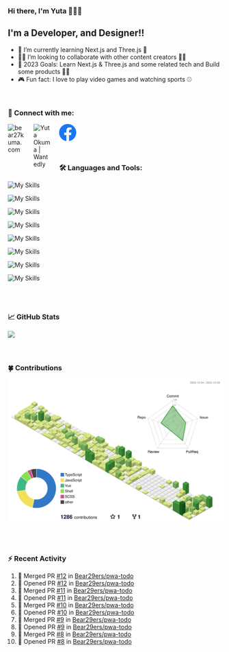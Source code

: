 ### Hi there, I'm Yuta 🤟🏻🐻

## I'm a Developer, and Designer!!

- 🌱 I’m currently learning Next.js and Three.js 🤣
- 👬🏻 I’m looking to collaborate with other content creators 👋🏻
- 🥅 2023 Goals: Learn Next.js & Three.js and some related tech and Build some products 💪🏻
- 🎮 Fun fact: I love to play video games and watching sports ⚾️

<br />

### :wave: Connect with me:

[<img align="left" alt="bear27kuma.com" width="40px" src="https://user-images.githubusercontent.com/39920490/156489586-f125813b-e344-46d6-9306-f5786684b976.jpg" style="margin-right: 20px;" />](https://bear29ers.github.io/)
[<img align="left" alt="Yuta Okuma | Wantedly" width="40px" src="https://user-images.githubusercontent.com/39920490/156489528-fdc520d6-10f1-43b6-8bf8-fadf8dcf1a90.jpg" style="margin-right: 20px;" />](https://www.wantedly.com/id/yuta_okuma_b)
[<img align="left" alt="Yuta Okuma | Facebook" width="40px" src="https://github.com/github/explore/blob/main/topics/facebook/facebook.png?raw=true" style="margin-right: 20px;" />](https://www.facebook.com/kumakuma1129/)

[//]: # '[<img align="left" alt="Yuta Okuma | Instagram" width="40px" src="https://github.com/github/explore/blob/main/topics/instagram/instagram.png?raw=true" />](https://www.instagram.com/bear_27earl/)'

<br />
<br />
<br />
<br />

### :hammer_and_wrench: Languages and Tools:

![My Skills](https://skillicons.dev/icons?i=html,css,sass,tailwind,bootstrap,js,ts)

![My Skills](https://skillicons.dev/icons?i=jquery,threejs,react,emotion,styledcomponents,materialui,nextjs)

![My Skills](https://skillicons.dev/icons?i=vercel,vue,nuxt,vite,nodejs,express,jest)

![My Skills](https://skillicons.dev/icons?i=regex,webpack,babel,php,laravel,mysql,sqlite)

![My Skills](https://skillicons.dev/icons?i=docker,git,github,githubactions,aws,gcp,firebase)

![My Skills](https://skillicons.dev/icons?i=vim,neovim,linux,bash,lua,markdown,svg)

![My Skills](https://skillicons.dev/icons?i=idea,vscode,atom,figma,xd,ps,ai)

![My Skills](https://skillicons.dev/icons?i=pr,ae,postman,sentry,codepen,stackoverflow,discord)

<br />
<br />

### :chart_with_upwards_trend: GitHub Stats

<div style="display: flex;">
    <a href="https://github.com/Bear29ers">
        <img height="220px;" src="https://github-readme-stats-bear29ers.vercel.app/api?username=Bear29ers&show_icons=true&theme=bear">
    </a>
</div>

<br />
<br />

### :four_leaf_clover: Contributions

![](./profile-3d-contrib/profile-green-animate.svg)

<br />
<br />

### :zap: Recent Activity

<!--START_SECTION:activity-->

1. 🎉 Merged PR [#12](https://github.com/Bear29ers/pwa-todo/pull/12) in [Bear29ers/pwa-todo](https://github.com/Bear29ers/pwa-todo)
2. 💪 Opened PR [#12](https://github.com/Bear29ers/pwa-todo/pull/12) in [Bear29ers/pwa-todo](https://github.com/Bear29ers/pwa-todo)
3. 🎉 Merged PR [#11](https://github.com/Bear29ers/pwa-todo/pull/11) in [Bear29ers/pwa-todo](https://github.com/Bear29ers/pwa-todo)
4. 💪 Opened PR [#11](https://github.com/Bear29ers/pwa-todo/pull/11) in [Bear29ers/pwa-todo](https://github.com/Bear29ers/pwa-todo)
5. 🎉 Merged PR [#10](https://github.com/Bear29ers/pwa-todo/pull/10) in [Bear29ers/pwa-todo](https://github.com/Bear29ers/pwa-todo)
6. 💪 Opened PR [#10](https://github.com/Bear29ers/pwa-todo/pull/10) in [Bear29ers/pwa-todo](https://github.com/Bear29ers/pwa-todo)
7. 🎉 Merged PR [#9](https://github.com/Bear29ers/pwa-todo/pull/9) in [Bear29ers/pwa-todo](https://github.com/Bear29ers/pwa-todo)
8. 💪 Opened PR [#9](https://github.com/Bear29ers/pwa-todo/pull/9) in [Bear29ers/pwa-todo](https://github.com/Bear29ers/pwa-todo)
9. 🎉 Merged PR [#8](https://github.com/Bear29ers/pwa-todo/pull/8) in [Bear29ers/pwa-todo](https://github.com/Bear29ers/pwa-todo)
10. 💪 Opened PR [#8](https://github.com/Bear29ers/pwa-todo/pull/8) in [Bear29ers/pwa-todo](https://github.com/Bear29ers/pwa-todo)

<!--END_SECTION:activity-->
